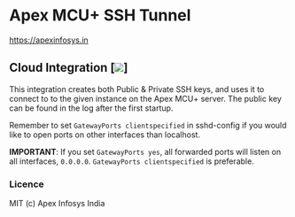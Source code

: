 # Apex MCU+ SSH Tunnel

https://apexinfosys.in

## Cloud Integration [![](https://images.microbadger.com/badges/version/odinuge/hassio-addon-autossh-armhf.svg)]
This integration creates both Public & Private SSH keys, and uses it to connect to to the given instance on the Apex MCU+ server. The public key can be found in the log after the first startup.

Remember to set `GatewayPorts clientspecified` in sshd-config if you
would like to open ports on other interfaces than localhost.

**IMPORTANT**: If you set `GatewayPorts yes`, all forwarded ports will
listen on all interfaces, `0.0.0.0`. `GatewayPorts clientspecified`
is preferable.

### Licence
MIT (c) Apex Infosys India
